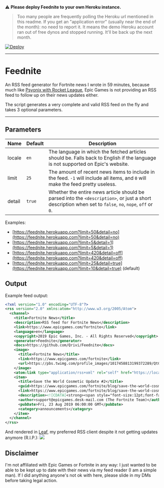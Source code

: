 ⚠️ **Please deploy Feednite to your own Heroku instance.**

> Too many people are frequently polling the Heroku url mentioned in this readme. If you get an "application error" (usually near the end of the month): no need to report it. It means the demo Heroku account ran out of free dynos and stopped running. It'll be back up the next month.

[![Deploy](https://www.herokucdn.com/deploy/button.svg)](https://heroku.com/deploy)

---

# Feednite

An RSS feed generator for Fortnite news I wrote in 59 minutes, because much like [Psyonix with Rocket League](https://github.com/Qrivi/RLRSS), Epic Games is not providing an RSS feed to follow up on their news updates either.

The script generates a very complete and valid RSS feed on the fly and takes 3 optional parameters.

* * *

## Parameters

| Name   | Default | Description |
| ------ | ------- | ----------- |
| locale | `en`    | The language in which the fetched articles should be. Falls back to English if the language is not supported on Epic's website. |
| limit  | `25`    | The amount of recent news items to include in the feed. `-1` will include all items, and `0` will make the feed pretty useless. |
| detail | `true`  | Whether the entire news article should be parsed into the `<description>`, or just a short description when set to `false`, `no`, `nope`, `off` or `0`. |

Examples:

-   [https://feednite.herokuapp.com?limit=50&detail=no](https://feednite.herokuapp.com?limit=50&detail=no)
-   [https://feednite.herokuapp.com?limit=5&detail=1](https://feednite.herokuapp.com?limit=5&detail=1)
-   [https://feednite.herokuapp.com?limit=420&detail=off](https://feednite.herokuapp.com?limit=420&detail=off)
-   [https://feednite.herokuapp.com?limit=25&detail=true](https://feednite.herokuapp.com?limit=10&detail=true) (default)

## Output

Example feed output:

```xml
<?xml version="1.0" encoding="UTF-8"?>
<rss version="2.0" xmlns:atom="http://www.w3.org/2005/Atom">
  <channel>
    <title>Fortnite News</title>
    <description>RSS feed for Fortnite News</description>
    <link>https://www.epicgames.com/fortnite</link>
    <language>en</language>
    <copyright>2019 Epic Games, Inc. - All Rights Reserved</copyright>
    <generator>Feednite</generator>
    <docs>https://github.com/Qrivi/Feednite</docs>
    <image>
      <title>Fortnite News</title>
      <link>https://www.epicgames.com/fortnite</link>
      <url>https://pbs.twimg.com/profile_images/1017458813199372289/QtGv1tyn_400x400.jpg</url>
    </image>
    <atom:link type="application/rss+xml" rel="self" href="https://local.dev:3000/?limit=1&details=nope"/>
    <item>
      <title>Save the World Cosmetic Update #2</title>
      <guid>https://www.epicgames.com/fortnite/blog/save-the-world-cosmetic-update-2</guid>
      <link>https://www.epicgames.com/fortnite/blog/save-the-world-cosmetic-update-2</link>
      <description><![CDATA[<strong><span style="font-size:12pt;font-family:'Proxima Nova',sans-serif;white-space:pre;">Save the World Cosmetic Update #2</span></strong>]]></description>
      <author>support@epicgames.desk-mail.com (The Fortnite Team)</author>
      <pubDate>Fri, 23 Aug 2019 06:00:00 GMT</pubDate>
      <category>announcements</category>
    </item>
  </channel>
</rss>
```

And rendered in [Leaf](https://itunes.apple.com/app/id576338668), my preferred RSS client despite it not getting updates anymore (R.I.P.):
![](https://i.imgur.com/tVf385A.jpg)

## Disclaimer

I'm not affiliated with Epic Games or Fortnite in any way: I just wanted to be able to be kept up to date with their news via my feed reader (I am a simple man). If I did anything anyone's not ok with here, please slide in my DMs before taking legal action.
